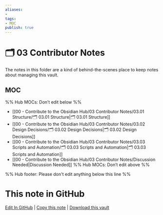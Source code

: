 ```yaml
---
aliases:
- 
tags:
- MOC
publish: true
---
```


# 🗂️ 03 Contributor Notes

The notes in this folder are a kind of behind-the-scenes place to keep notes about managing this vault.

## MOC

%% Hub MOCs: Don’t edit below  %%
-  [[00 - Contribute to the Obsidian Hub/03 Contributor Notes/03.01 Structure/🗂️ 03.01 Structure|🗂️ 03.01 Structure]]
-  [[00 - Contribute to the Obsidian Hub/03 Contributor Notes/03.02 Design Decisions/🗂️ 03.02 Design Decisions|🗂️ 03.02 Design Decisions]]
-  [[00 - Contribute to the Obsidian Hub/03 Contributor Notes/03.03 Scripts and Automation/🗂️ 03.03 Scripts and Automation|🗂️ 03.03 Scripts and Automation]]
-  [[00 - Contribute to the Obsidian Hub/03 Contributor Notes/Discussion Needed|Discussion Needed]]
%% Hub MOCs: Don’t edit above  %%

%% Hub footer: Please don't edit anything below this line %%

# This note in GitHub

<span class="git-footer">[Edit In GitHub](https://github.dev/obsidian-community/obsidian-hub/blob/main/00%20-%20Contribute%20to%20the%20Obsidian%20Hub/03%20Contributor%20Notes/%F0%9F%97%82%EF%B8%8F%2003%20Contributor%20Notes.md "git-hub-edit-note") | [Copy this note](https://raw.githubusercontent.com/obsidian-community/obsidian-hub/main/00%20-%20Contribute%20to%20the%20Obsidian%20Hub/03%20Contributor%20Notes/%F0%9F%97%82%EF%B8%8F%2003%20Contributor%20Notes.md "git-hub-copy-note") | [Download this vault](https://github.com/obsidian-community/obsidian-hub/archive/refs/heads/main.zip "git-hub-download-vault") </span>

